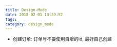 ```yaml
---
title: Design-Mode
date: 2018-02-01 13:39:57
tags:
category: design_mode
---
```

- 创建订单: 订单号不要使用自增的id, 最好自己创建
